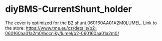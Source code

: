 # diyBMS-CurrentShunt_holder
The cover is optimized for the B2 shunt 060160AA01A2M0LUMEL.
Link to the store: 
https://www.tme.eu/cz/details/b2-060160aa01a2m0/bocniky/lumel/b2-060160aa01a2m0/
